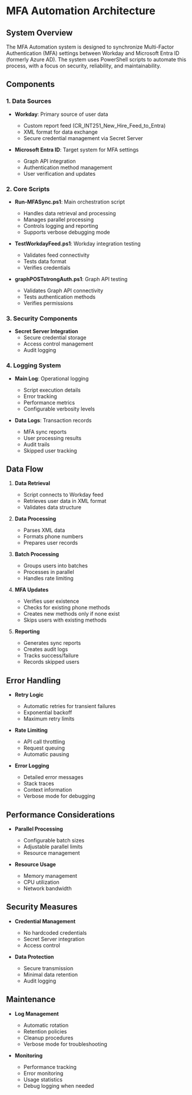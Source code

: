 # MFA Automation Architecture

## System Overview

The MFA Automation system is designed to synchronize Multi-Factor Authentication (MFA) settings between Workday and Microsoft Entra ID (formerly Azure AD). The system uses PowerShell scripts to automate this process, with a focus on security, reliability, and maintainability.

## Components

### 1. Data Sources
- **Workday**: Primary source of user data
  - Custom report feed (CR_INT251_New_Hire_Feed_to_Entra)
  - XML format for data exchange
  - Secure credential management via Secret Server

- **Microsoft Entra ID**: Target system for MFA settings
  - Graph API integration
  - Authentication method management
  - User verification and updates

### 2. Core Scripts
- **Run-MFASync.ps1**: Main orchestration script
  - Handles data retrieval and processing
  - Manages parallel processing
  - Controls logging and reporting
  - Supports verbose debugging mode

- **TestWorkdayFeed.ps1**: Workday integration testing
  - Validates feed connectivity
  - Tests data format
  - Verifies credentials

- **graphPOSTstrongAuth.ps1**: Graph API testing
  - Validates Graph API connectivity
  - Tests authentication methods
  - Verifies permissions

### 3. Security Components
- **Secret Server Integration**
  - Secure credential storage
  - Access control management
  - Audit logging

### 4. Logging System
- **Main Log**: Operational logging
  - Script execution details
  - Error tracking
  - Performance metrics
  - Configurable verbosity levels

- **Data Logs**: Transaction records
  - MFA sync reports
  - User processing results
  - Audit trails
  - Skipped user tracking

## Data Flow

1. **Data Retrieval**
   - Script connects to Workday feed
   - Retrieves user data in XML format
   - Validates data structure

2. **Data Processing**
   - Parses XML data
   - Formats phone numbers
   - Prepares user records

3. **Batch Processing**
   - Groups users into batches
   - Processes in parallel
   - Handles rate limiting

4. **MFA Updates**
   - Verifies user existence
   - Checks for existing phone methods
   - Creates new methods only if none exist
   - Skips users with existing methods

5. **Reporting**
   - Generates sync reports
   - Creates audit logs
   - Tracks success/failure
   - Records skipped users

## Error Handling

- **Retry Logic**
  - Automatic retries for transient failures
  - Exponential backoff
  - Maximum retry limits

- **Rate Limiting**
  - API call throttling
  - Request queuing
  - Automatic pausing

- **Error Logging**
  - Detailed error messages
  - Stack traces
  - Context information
  - Verbose mode for debugging

## Performance Considerations

- **Parallel Processing**
  - Configurable batch sizes
  - Adjustable parallel limits
  - Resource management

- **Resource Usage**
  - Memory management
  - CPU utilization
  - Network bandwidth

## Security Measures

- **Credential Management**
  - No hardcoded credentials
  - Secret Server integration
  - Access control

- **Data Protection**
  - Secure transmission
  - Minimal data retention
  - Audit logging

## Maintenance

- **Log Management**
  - Automatic rotation
  - Retention policies
  - Cleanup procedures
  - Verbose mode for troubleshooting

- **Monitoring**
  - Performance tracking
  - Error monitoring
  - Usage statistics
  - Debug logging when needed 